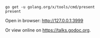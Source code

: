 

```
go get -u golang.org/x/tools/cmd/present
present
```

Open in browser: http://127.0.0.1:3999

Or view online on https://talks.godoc.org.
